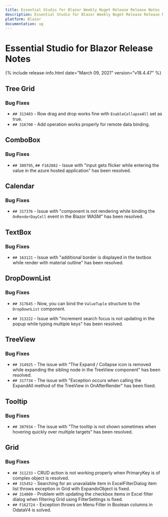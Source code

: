 ```yaml
---
title: Essential Studio for Blazor Weekly Nuget Release Release Notes  
description: Essential Studio for Blazor Weekly Nuget Release Release Notes  
platform: Blazor
documentation: ug
---
```


# Essential Studio for Blazor  Release Notes  

{% include release-info.html date="March 09, 2021"  version="v18.4.47" %} 

##  Tree Grid

###    Bug Fixes

- `## 313403` - Row drag and drop works fine with `EnableCollapseAll` set as true.
- `## 316700` - Add operation works properly for remote data binding.

##  ComboBox

###    Bug Fixes

- `## 309795`, `## F162882` - Issue with "input gets flicker while entering the value in the azure hosted application" has been resolved.

##  Calendar

###    Bug Fixes

- `## 317376` - Issue with "component is not rendering while binding the `OnRenderDayCell` event in the Blazor WASM" has been resolved.

##  TextBox

###    Bug Fixes

- `## 163121` - Issue with "additional border is displayed in the textbox while render with material outline" has been resolved.

##  DropDownList

###    Bug Fixes

- `## 317645` - Now, you can bind the `ValueTuple` structure to the `DropDownList` component.

- `## 313222` - Issue with "increment search focus is not updating in the popup while typing multiple keys" has been resolved.

##  TreeView

###    Bug Fixes

- `## 314925` - The issue with “The Expand / Collapse icon is removed while expanding the sibling node in the TreeView component” has been resolved.
- `## 317734` - The issue with "Exception occurs when calling the ExpandAll method of the TreeView in OnAfterRender" has been fixed.

##  Tooltip

###    Bug Fixes

- `## 307934` - The issue with "The tooltip is not shown sometimes when hovering quickly over multiple targets" has been resolved.

##  Grid

###    Bug Fixes

- `## 311233` - CRUD action is not working properly when PrimaryKey is of complex object is resolved.
- `## 315452` - Searching for an unavailable item in ExcelFilterDialog item list throws exception in Grid with ExpandoObject is fixed.
- `## 314009` - Problem with updating the checkbox items in Excel filter dialog when filtering Grid using FilterSettings is fixed.
- `## F162724` - Exception throws on  Menu Filter in Boolean columns in OdataV4 is solved.
